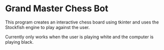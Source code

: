 # Grand Master Chess Bot

This program creates an interactive chess board using tkinter and uses the Stockfish engine to play against the user.

Currently only works when the user is playing white and the computer is playing black.

